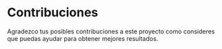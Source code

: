 # Contribuciones
Agradezco tus posibles contribuciones a este proyecto como consideres que puedas ayudar para obtener mejores resultados.
